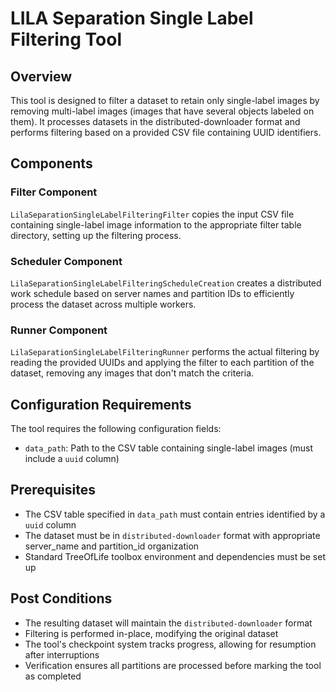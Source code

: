 # LILA Separation Single Label Filtering Tool

## Overview

This tool is designed to filter a dataset to retain only single-label images by removing multi-label images (images that
have several objects labeled on them). It processes datasets in the distributed-downloader format and performs filtering
based on a provided CSV file containing UUID identifiers.

## Components

### Filter Component

`LilaSeparationSingleLabelFilteringFilter` copies the input CSV file containing single-label image information to the
appropriate filter table directory, setting up the filtering process.

### Scheduler Component

`LilaSeparationSingleLabelFilteringScheduleCreation` creates a distributed work schedule based on server names and
partition IDs to efficiently process the dataset across multiple workers.

### Runner Component

`LilaSeparationSingleLabelFilteringRunner` performs the actual filtering by reading the provided UUIDs and applying the
filter to each partition of the dataset, removing any images that don't match the criteria.

## Configuration Requirements

The tool requires the following configuration fields:

- `data_path`: Path to the CSV table containing single-label images (must include a `uuid` column)

## Prerequisites

- The CSV table specified in `data_path` must contain entries identified by a `uuid` column
- The dataset must be in `distributed-downloader` format with appropriate server_name and partition_id organization
- Standard TreeOfLife toolbox environment and dependencies must be set up

## Post Conditions

- The resulting dataset will maintain the `distributed-downloader` format
- Filtering is performed in-place, modifying the original dataset
- The tool's checkpoint system tracks progress, allowing for resumption after interruptions
- Verification ensures all partitions are processed before marking the tool as completed
